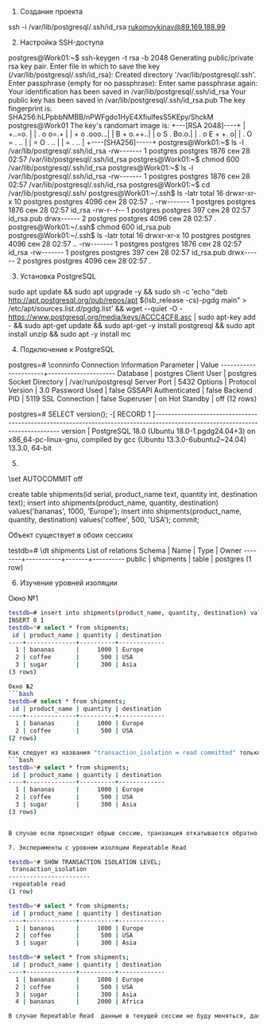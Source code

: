 1. Создание проекта 

ssh -i /var/lib/postgresql/.ssh/id_rsa rukomoykinav@89.169.188.99

2. Настройка SSH-доступа

postgres@Work01:~$ ssh-keygen -t rsa -b 2048
Generating public/private rsa key pair.
Enter file in which to save the key (/var/lib/postgresql/.ssh/id_rsa):
Created directory '/var/lib/postgresql/.ssh'.
Enter passphrase (empty for no passphrase):
Enter same passphrase again:
Your identification has been saved in /var/lib/postgresql/.ssh/id_rsa
Your public key has been saved in /var/lib/postgresql/.ssh/id_rsa.pub
The key fingerprint is:
SHA256:hLPpbbNMBB/nPWFgdo1HyE4XfiulfesS5KEpy/ShckM postgres@Work01
The key's randomart image is:
+---[RSA 2048]----+
|          +..=o. |
|       . o o=.+  |
|      + o .ooo...|
|       B + o.++..|
|      o S . Bo.o.|
|     . o E + +. o|
|      . O = . .. |
|       = O . ..  |
|        = .   .. |
+----[SHA256]-----+
postgres@Work01:~$ ls -l /var/lib/postgresql/.ssh/id_rsa
-rw------- 1 postgres postgres 1876 сен 28 02:57 /var/lib/postgresql/.ssh/id_rsa
postgres@Work01:~$ chmod 600  /var/lib/postgresql/.ssh/id_rsa
postgres@Work01:~$ ls -l /var/lib/postgresql/.ssh/id_rsa
-rw------- 1 postgres postgres 1876 сен 28 02:57 /var/lib/postgresql/.ssh/id_rsa
postgres@Work01:~$ cd /var/lib/postgresql/.ssh/
postgres@Work01:~/.ssh$ ls -latr
total 16
drwxr-xr-x 10 postgres postgres 4096 сен 28 02:57 ..
-rw-------  1 postgres postgres 1876 сен 28 02:57 id_rsa
-rw-r--r--  1 postgres postgres  397 сен 28 02:57 id_rsa.pub
drwx------  2 postgres postgres 4096 сен 28 02:57 .
postgres@Work01:~/.ssh$ chmod 600 id_rsa.pub
postgres@Work01:~/.ssh$ ls -latr
total 16
drwxr-xr-x 10 postgres postgres 4096 сен 28 02:57 ..
-rw-------  1 postgres postgres 1876 сен 28 02:57 id_rsa
-rw-------  1 postgres postgres  397 сен 28 02:57 id_rsa.pub
drwx------  2 postgres postgres 4096 сен 28 02:57 .

3. Установка PostgreSQL

sudo apt update && sudo apt upgrade -y && sudo sh -c 'echo "deb http://apt.postgresql.org/pub/repos/apt $(lsb_release -cs)-pgdg main" > /etc/apt/sources.list.d/pgdg.list' && wget --quiet -O - https://www.postgresql.org/media/keys/ACCC4CF8.asc | sudo apt-key add - && sudo apt-get update && sudo apt-get -y install postgresql && sudo apt install unzip && sudo apt -y install mc

4. Подключение к PostgreSQL

postgres=# \conninfo
           Connection Information
      Parameter       |        Value
----------------------+---------------------
 Database             | postgres
 Client User          | postgres
 Socket Directory     | /var/run/postgresql
 Server Port          | 5432
 Options              |
 Protocol Version     | 3.0
 Password Used        | false
 GSSAPI Authenticated | false
 Backend PID          | 5119
 SSL Connection       | false
 Superuser            | on
 Hot Standby          | off
(12 rows)


postgres=# SELECT version();
-[ RECORD 1 ]------------------------------------------------------------------------------------------------------------------------------
version | PostgreSQL 18.0 (Ubuntu 18.0-1.pgdg24.04+3) on x86_64-pc-linux-gnu, compiled by gcc (Ubuntu 13.3.0-6ubuntu2~24.04) 13.3.0, 64-bit

5. 

\set AUTOCOMMIT off


create table shipments(id serial, product_name text, quantity int, destination text);
insert into shipments(product_name, quantity, destination) values('bananas', 1000, 'Europe');
insert into shipments(product_name, quantity, destination) values('coffee', 500, 'USA');
commit;

Объект существует в обоих сессиях

testdb=# \dt shipments
           List of relations
 Schema |   Name    | Type  |  Owner
--------+-----------+-------+----------
 public | shipments | table | postgres
(1 row)

6. Изучение уровней изоляции

Окно №1

```bash
testdb=# insert into shipments(product_name, quantity, destination) values('sugar', 300, 'Asia');
INSERT 0 1
testdb=*# select * from shipments;
 id | product_name | quantity | destination
----+--------------+----------+-------------
  1 | bananas      |     1000 | Europe
  2 | coffee       |      500 | USA
  3 | sugar        |      300 | Asia
(3 rows)

Окно №2
```bash
testdb=# select * from shipments;
 id | product_name | quantity | destination
----+--------------+----------+-------------
  1 | bananas      |     1000 | Europe
  2 | coffee       |      500 | USA
(2 rows)

Как следует из названия "transaction_isolation = read committed" только те транзакции, которые были commit видны другим пользователям, остальные же видят старые данные на основании MVСС. Однако сразу после commit данные становятся видны всем
```bash
testdb=*# select * from shipments;
 id | product_name | quantity | destination
----+--------------+----------+-------------
  1 | bananas      |     1000 | Europe
  2 | coffee       |      500 | USA
  3 | sugar        |      300 | Asia
(3 rows)


В случае если происходит обрыв сессию, транзакция откатывается обратно. 

7. Эксперименты с уровнем изоляции Repeatable Read

testdb=*# SHOW TRANSACTION ISOLATION LEVEL;
 transaction_isolation
-----------------------
 repeatable read
(1 row)

testdb=*# select * from shipments;
 id | product_name | quantity | destination
----+--------------+----------+-------------
  1 | bananas      |     1000 | Europe
  2 | coffee       |      500 | USA
  3 | sugar        |      300 | Asia

testdb=*# select * from shipments;
 id | product_name | quantity | destination
----+--------------+----------+-------------
  1 | bananas      |     1000 | Europe
  2 | coffee       |      500 | USA
  3 | sugar        |      300 | Asia
  4 | bananas      |     2000 | Africa

В случае Repeatable Read  данные в текущей сессии не буду меняться, даже после завершения и commit в соседней и все данные будут читаться на момент начала транзакции. 
